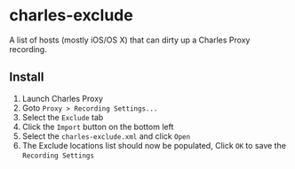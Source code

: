 # charles-exclude
A list of hosts (mostly iOS/OS X) that can dirty up a Charles Proxy recording.

## Install
1. Launch Charles Proxy
2. Goto `Proxy > Recording Settings...`
3. Select the `Exclude` tab
4. Click the `Import` button on the bottom left
5. Select the `charles-exclude.xml` and click `Open`
6. The Exclude locations list should now be populated, Click `OK` to save the `Recording Settings`
